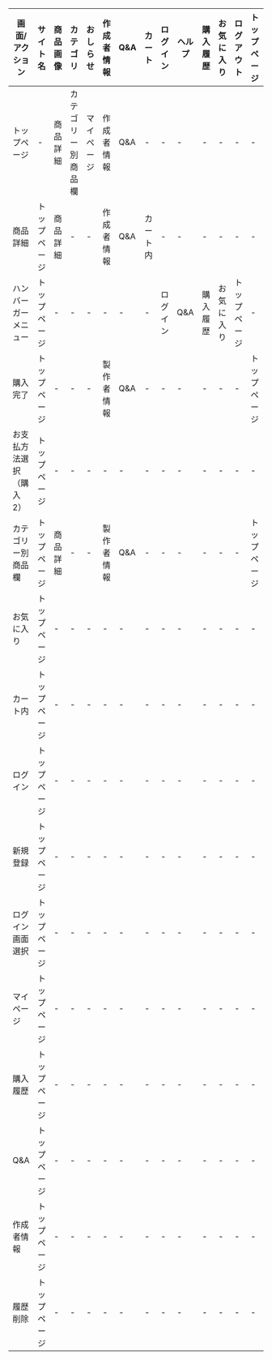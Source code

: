 |画面/アクション|サイト名|商品画像|カテゴリ|おしらせ|作成者情報|Q&A|カート|ログイン|ヘルプ|購入履歴|お気に入り|ログアウト|トップページ|確定|変更|
|---------------|--------|-------|--------|--------|---------|---|------|--------|-----|---------|---------|----------|------------|---|----|
|トップページ|-|商品詳細|カテゴリー別商品欄|マイページ|作成者情報|Q&A|-|-|-|-|-|-|-|-|-|
|商品詳細|トップページ|商品詳細|-|-|作成者情報|Q&A|カート内|-|-|-|-|-|-|-|-|
|ハンバーガーメニュー|トップページ|-|-|-|-|-|-|ログイン|Q&A|購入履歴|お気に入り|トップページ|-|-|-|
|購入完了|トップページ|-|-|-|製作者情報|Q&A|-|-|-|-|-|-|トップページ|-|-|
|お支払方法選択（購入2）|トップページ|-|-|-|-|-|-|-|-|-|-|-|-|購入完了|マイページ|
|カテゴリー別商品欄|トップページ|商品詳細|-|-|製作者情報|Q&A|-|-|-|-|-|-|トップページ|-|-|
|お気に入り|トップページ|-|-|-|-|-|-|-|-|-|-|-|-|-|-|-|-|
|カート内|トップページ|-|-|-|-|-|-|-|-|-|-|-|-|-|-|
|ログイン|トップページ|-|-|-|-|-|-|-|-|-|-|-|-|-|-|
|新規登録|トップページ|-|-|-|-|-|-|-|-|-|-|-|-|-|-|
|ログイン画面選択|トップページ|-|-|-|-|-|-|-|-|-|-|-|-|-|-|
|マイページ|トップページ|-|-|-|-|-|-|-|-|-|-|-|-|-|-|
|購入履歴|トップページ|-|-|-|-|-|-|-|-|-|-|-|-|-|-|
|Q&A|トップページ|-|-|-|-|-|-|-|-|-|-|-|-|-|-|
|作成者情報|トップページ|-|-|-|-|-|-|-|-|-|-|-|-|-|-|
|履歴削除|トップページ|-|-|-|-|-|-|-|-|-|-|-|-|-|-|
